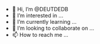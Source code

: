 - 👋 Hi, I’m @DEUTDEDB
- 👀 I’m interested in ...
- 🌱 I’m currently learning ...
- 💞️ I’m looking to collaborate on ...
- 📫 How to reach me ...

<!---
DEUTDEDB/DEUTDEDB is a ✨ special ✨ repository because its `README.md` (this file) appears on your GitHub profile.
You can click the Preview link to take a look at your changes.
--->
